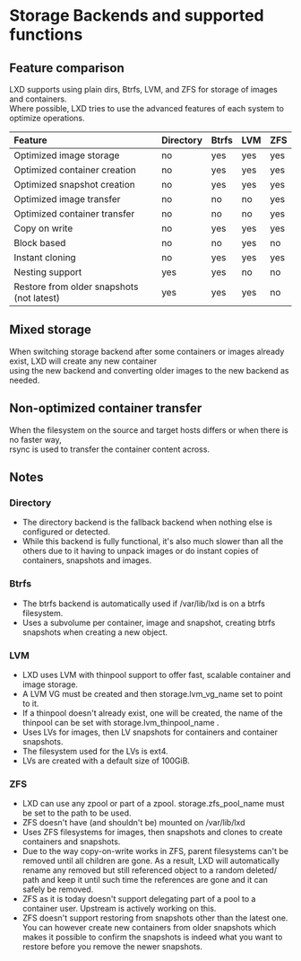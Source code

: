 # Storage Backends and supported functions
## Feature comparison

LXD supports using plain dirs, Btrfs, LVM, and ZFS for storage of images and containers.  
Where possible, LXD tries to use the advanced features of each system to optimize operations.

Feature                                     | Directory | Btrfs | LVM   | ZFS
:---                                        | :---      | :---  | :---  | :---
Optimized image storage                     | no        | yes   | yes   | yes
Optimized container creation                | no        | yes   | yes   | yes
Optimized snapshot creation                 | no        | yes   | yes   | yes
Optimized image transfer                    | no        | no    | no    | yes
Optimized container transfer                | no        | no    | no    | yes
Copy on write                               | no        | yes   | yes   | yes
Block based                                 | no        | no    | yes   | no
Instant cloning                             | no        | yes   | yes   | yes
Nesting support                             | yes       | yes   | no    | no
Restore from older snapshots (not latest)   | yes       | yes   | yes   | no

## Mixed storage
When switching storage backend after some containers or images already exist, LXD will create any new container  
using the new backend and converting older images to the new backend as needed.

## Non-optimized container transfer
When the filesystem on the source and target hosts differs or when there is no faster way,  
rsync is used to transfer the container content across.

## Notes
### Directory

 - The directory backend is the fallback backend when nothing else is configured or detected.
 - While this backend is fully functional, it's also much slower than
   all the others due to it having to unpack images or do instant copies of
   containers, snapshots and images.

### Btrfs

 - The btrfs backend is automatically used if /var/lib/lxd is on a btrfs filesystem.
 - Uses a subvolume per container, image and snapshot, creating btrfs snapshots when creating a new object.

### LVM

 - LXD uses LVM with thinpool support to offer fast, scalable container and image storage.
 - A LVM VG must be created and then storage.lvm\_vg\_name set to point to it.
 - If a thinpool doesn't already exist, one will be created, the name of the thinpool can be set with storage.lvm\_thinpool\_name .
 - Uses LVs for images, then LV snapshots for containers and container snapshots.
 - The filesystem used for the LVs is ext4.
 - LVs are created with a default size of 100GiB.

### ZFS

 - LXD can use any zpool or part of a zpool. storage.zfs\_pool\_name must be set to the path to be used.
 - ZFS doesn't have (and shouldn't be) mounted on /var/lib/lxd
 - Uses ZFS filesystems for images, then snapshots and clones to create containers and snapshots.
 - Due to the way copy-on-write works in ZFS, parent filesystems can't
   be removed until all children are gone. As a result, LXD will
   automatically rename any removed but still referenced object to a random
   deleted/ path and keep it until such time the references are gone and it
   can safely be removed.
 - ZFS as it is today doesn't support delegating part of a pool to a
   container user. Upstream is actively working on this.
 - ZFS doesn't support restoring from snapshots other than the latest
   one. You can however create new containers from older snapshots which
   makes it possible to confirm the snapshots is indeed what you want to
   restore before you remove the newer snapshots.
